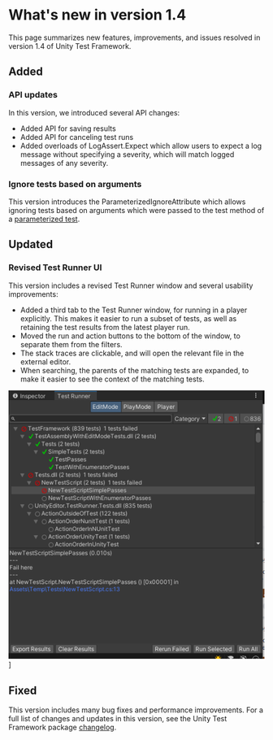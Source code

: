 # What's new in version 1.4

This page summarizes new features, improvements, and issues resolved in version 1.4 of Unity Test Framework. 

## Added
### API updates

In this version, we introduced several API changes:
* Added API for saving results
* Added API for canceling test runs
* Added overloads of LogAssert.Expect which allow users to expect a log message without specifying a severity, which will match logged messages of any severity.

### Ignore tests based on arguments

This version introduces the ParameterizedIgnoreAttribute which allows ignoring tests based on arguments which were passed to the test method of a [parameterized test](./reference-tests-parameterized.md).

## Updated
### Revised Test Runner UI
This version includes a revised Test Runner window and several usability improvements:
* Added a third tab to the Test Runner window, for running in a player explicitly. This makes it easier to run a subset of tests, as well as retaining the test results from the latest player run.
* Moved the run and action buttons to the bottom of the window, to separate them from the filters.
* The stack traces are clickable, and will open the relevant file in the external editor.
* When searching, the parents of the matching tests are expanded, to make it easier to see the context of the matching tests.

![UpdatedTestRunnerWindow.png](./images/updated-test-runner-window.png)]

## Fixed
This version includes many bug fixes and performance improvements. For a full list of changes and updates in this version, see the Unity Test Framework package [changelog](https://docs.unity3d.com/Packages/com.unity.test-framework@1.4/changelog/CHANGELOG.html).